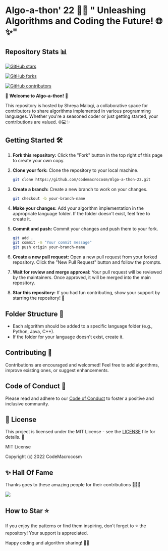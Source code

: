 # Algo-a-thon' 22 🚀✨ " Unleashing Algorithms and Coding the Future! 🌐✨"

## Repository Stats 📊

[![GitHub stars](https://img.shields.io/github/stars/codemacrocosm/Algo-a-Thon-22.svg)](https://github.com/codemacrocosm/Algo-a-Thon-22/stargazers)

[![GitHub forks](https://img.shields.io/github/forks/codemacrocosm/Algo-a-Thon-22.svg)](https://github.com/codemacrocosm/Algo-a-Thon-22/network)

[![GitHub contributors](https://img.shields.io/github/contributors/codemacrocosm/Algo-a-Thon-22.svg)](https://github.com/codemacrocosm/Algo-a-thon-22/graphs/contributors)


🌟 **Welcome to Algo-a-thon!** 🚀

This repository is hosted by Shreya Malogi, a collaborative space for contributors to share algorithms implemented in various programming languages. Whether you're a seasoned coder or just getting started, your contributions are valued. 🌐💻✨

## Getting Started 🛠️

1. **Fork this repository:**
   Click the "Fork" button in the top right of this page to create your own copy.

2. **Clone your fork:**
   Clone the repository to your local machine.

   ```bash
   git clone https://github.com/codemacrocosm/Algo-a-thon-22.git
   ```

3. **Create a branch:**
   Create a new branch to work on your changes.

   ```bash
   git checkout -b your-branch-name
   ```

4. **Make your changes:**
   Add your algorithm implementation in the appropriate language folder. If the folder doesn't exist, feel free to create it.

5. **Commit and push:**
   Commit your changes and push them to your fork.

   ```bash
   git add .
   git commit -m "Your commit message"
   git push origin your-branch-name
   ```

6. **Create a new pull request:**
   Open a new pull request from your forked repository. Click the "New Pull Request" button and follow the prompts.

7. **Wait for review and merge approval:**
   Your pull request will be reviewed by the maintainers. Once approved, it will be merged into the main repository.

8. **Star this repository:**
   If you had fun contributing, show your support by starring the repository! 🌟

## Folder Structure 📂

- Each algorithm should be added to a specific language folder (e.g., Python, Java, C++).
- If the folder for your language doesn't exist, create it.

## Contributing 🤝

Contributions are encouraged and welcomed! Feel free to add algorithms, improve existing ones, or suggest enhancements.

## Code of Conduct 🤖

Please read and adhere to our [Code of Conduct](CODE_OF_CONDUCT.md) to foster a positive and inclusive community.


## 📄 License

This project is licensed under the MIT License - see the [LICENSE](LICENSE) file for details. 📜

MIT License

Copyright (c) 2022 CodeMacrocosm


## ✨ Hall Of Fame

Thanks goes to these amazing people for their contributions 🎉🎉🎉


<a href="https://github.com/codemacrocosm/Algo-a-Thon-22/graphs/contributors">
  <img src="https://contrib.rocks/image?repo=codemacrocosm/Algo-a-Thon-22" />
</a>


## How to Star ⭐

If you enjoy the patterns or find them inspiring, don't forget to ⭐ the repository! Your support is appreciated.

Happy coding and algorithm sharing! 🚀✨

